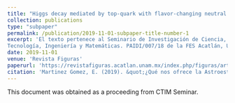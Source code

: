 ```yaml
---
title: "Higgs decay mediated by top-quark with flavor-changing neutral scalar interactions"
collection: publications
type: "subpaper"
permalink: /publication/2019-11-01-subpaper-title-number-1
excerpt: 'El texto pertenece al Seminario de Investigación de Ciencia, 
Tecnología, Ingeniería y Matemáticas. PAIDI/007/18 de la FES Acatlán, UNAM.'
date: 2019-11-01
venue: 'Revista Figuras'
paperurl: 'https://revistafiguras.acatlan.unam.mx/index.php/figuras/article/view/90/91'
citation: 'Martinez Gomez, E. (2019). &quot;¿Qué nos ofrece la Astroestadística?.&quot; <i>Revista Figuras</i>. 1(1).'
---
```


This document was obtained as a proceeding from CTIM Seminar.
